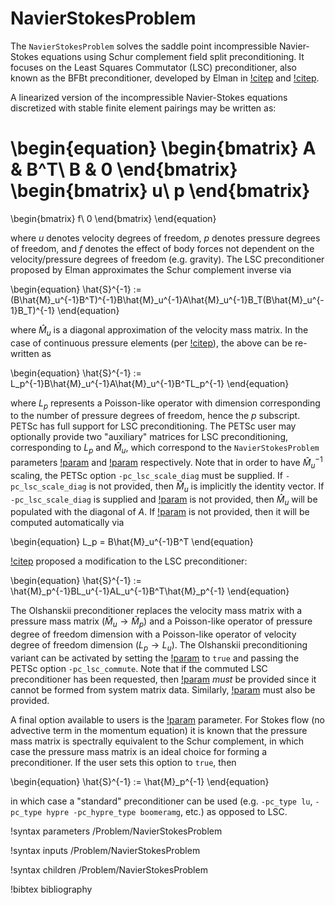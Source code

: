 # NavierStokesProblem

The `NavierStokesProblem` solves the saddle point incompressible Navier-Stokes
equations using Schur complement field split preconditioning. It focuses on the
Least Squares Commutator (LSC) preconditioner, also known as the BFBt
preconditioner, developed by Elman in [!citep](elman1999preconditioning) and
[!citep](elman2006block).

A linearized version of the incompressible Navier-Stokes equations discretized
with stable finite element pairings may be written as:

\begin{equation}
\begin{bmatrix}
A & B^T\\
B & 0
\end{bmatrix}
\begin{bmatrix}
u\\
p
\end{bmatrix}
=
\begin{bmatrix}
f\\
0
\end{bmatrix}
\end{equation}

where $u$ denotes velocity degrees of freedom, $p$ denotes pressure degrees of
freedom, and $f$ denotes the effect of body forces not dependent on the
velocity/pressure degrees of freedom (e.g. gravity). The LSC preconditioner
proposed by Elman approximates the Schur complement inverse via

\begin{equation}
\hat{S}^{-1} := (B\hat{M}_u^{-1}B^T)^{-1}B\hat{M}_u^{-1}A\hat{M}_u^{-1}B_T(B\hat{M}_u^{-1}B_T)^{-1}
\end{equation}

where $\hat{M}_u$ is a diagonal approximation of the velocity mass matrix. In
the case of continuous pressure elements (per [!citep](olshanskii2007pressure)),
the above can be re-written as

\begin{equation}
\hat{S}^{-1} := L_p^{-1}B\hat{M}_u^{-1}A\hat{M}_u^{-1}B^TL_p^{-1}
\end{equation}

where $L_p$ represents a Poisson-like operator with dimension corresponding to
the number of pressure degrees of freedom, hence the $p$ subscript. PETSc has
full support for LSC preconditioning. The PETSc user may optionally provide two
"auxiliary" matrices for LSC preconditioning, corresponding to $L_p$ and
$\hat{M}_u$, which correspond to the `NavierStokesProblem` parameters
[!param](/Problem/NavierStokesProblem/L_matrix) and
[!param](/Problem/NavierStokesProblem/mass_matrix) respectively. Note that in
order to have $\hat{M}_u^{-1}$ scaling, the PETSc option `-pc_lsc_scale_diag`
must be supplied. If `-pc_lsc_scale_diag` is not provided, then $\hat{M}_u$ is
implicitly the identity vector. If `-pc_lsc_scale_diag` is supplied and
[!param](/Problem/NavierStokesProblem/mass_matrix) is not provided, then
$\hat{M}_u$ will be populated with the diagonal of $A$. If
[!param](/Problem/NavierStokesProblem/L_matrix) is not provided, then it will be
computed automatically via

\begin{equation}
L_p = B\hat{M}_u^{-1}B^T
\end{equation}

[!citep](olshanskii2007pressure) proposed a modification to the LSC preconditioner:

\begin{equation}
\hat{S}^{-1} := \hat{M}_p^{-1}BL_u^{-1}AL_u^{-1}B^T\hat{M}_p^{-1}
\end{equation}

The Olshanskii preconditioner replaces the velocity mass matrix with a pressure
mass matrix ($\hat{M}_u \rightarrow \hat{M}_p$) and a Poisson-like operator of
pressure degree of freedom dimension with a Poisson-like operator of velocity
degree of freedom dimension ($L_p \rightarrow L_u$). The Olshanskii
preconditioning variant can be activated by setting the
[!param](/Problem/NavierStokesProblem/commute_lsc) to `true` and passing the
PETSc option `-pc_lsc_commute`. Note that if the commuted LSC preconditioner has
been requested, then [!param](/Problem/NavierStokesProblem/L_matrix) *must* be
provided since it cannot be formed from system matrix data. Similarly,
[!param](/Problem/NavierStokesProblem/mass_matrix) must also be provided.

A final option available to users is the [!param](/Problem/NavierStokesProblem/use_pressure_mass_matrix) parameter. For Stokes flow (no advective term in the momentum equation) it is known that the pressure mass matrix is spectrally equivalent to the Schur complement, in which case the pressure mass matrix is an ideal choice for forming a preconditioner. If the user sets this option to `true`, then

\begin{equation}
\hat{S}^{-1} := \hat{M}_p^{-1}
\end{equation}

in which case a "standard" preconditioner can be used (e.g. `-pc_type lu`,
`-pc_type hypre -pc_hypre_type boomeramg`, etc.) as opposed to LSC.

!syntax parameters /Problem/NavierStokesProblem

!syntax inputs /Problem/NavierStokesProblem

!syntax children /Problem/NavierStokesProblem

!bibtex bibliography
